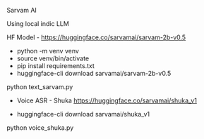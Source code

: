 Sarvam AI


Using local indic LLM

HF Model -  https://huggingface.co/sarvamai/sarvam-2b-v0.5

- python -m venv venv
- source venv/bin/activate
- pip install requirements.txt
- huggingface-cli download sarvamai/sarvam-2b-v0.5


python text_sarvam.py

- Voice ASR - Shuka
https://huggingface.co/sarvamai/shuka_v1

- huggingface-cli download sarvamai/shuka_v1

python voice_shuka.py



